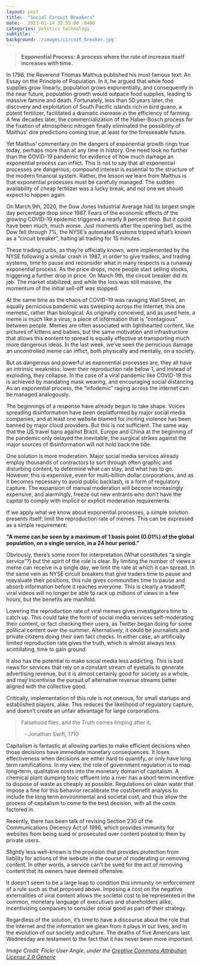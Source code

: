 ```yaml
---
layout: post
title:  "Social Circuit Breakers"
date:   2021-01-14 22:55:00 -0400
categories: politics technology
subtitle: ''
background: '/images/circuit_breaker.jpg'
---
```


> __Exponential Process: A process where the rate of increase itself increases with time.__

In 1798, the Reverend Thomas Malthus published his most famous text: An Essay on the Principle of Population. In it, he argued that while food supplies grow linearly, population grows exponentially, and consequently in the near future, population growth would outpace food supplies, leading to massive famine and death. Fortunately, less than 50 years later, the discovery and exploitation of South Pacific islands rich in bird guano, a potent fertilizer, facilitated a dramatic increase in the efficiency of farming. A few decades later, the commercialization of the Haber-Bosch process for the fixation of atmospheric nitrogen finally eliminated the possibility of Malthus’ dire predictions coming true, at least for the foreseeable future.

Yet Malthus’ commentary on the dangers of exponential growth rings true today, perhaps more than at any time in history. One need look no further than the COVID-19 pandemic for evidence of how much damage an exponential process can inflict. This is not to say that all exponential processes are dangerous; compound interest is essential to the structure of the modern financial system. Rather, the lesson we learn from Malthus is that exponential processes must be carefully managed. The sudden availability of cheap fertilizer was a lucky break, and not one we should expect to happen again.

On March 9th, 2020, the Dow Jones Industrial Average had its largest single day percentage drop since 1987. Fears of the economic effects of the growing COVID-19 epidemic triggered a nearly 8 percent drop. But it could have been much, much worse. Just moments after the opening bell, as the Dow fell through 7%, the NYSE’s automated systems tripped what’s known as a “circuit breaker”, halting all trading for 15 minutes.

These trading curbs, as they’re officially known, were implemented by the NYSE following a similar crash in 1987, in order to give traders, and trading systems, time to pause and reconsider what in many respects is a runaway exponential process. As the price drops, more people start selling stocks, triggering a further drop in price. On March 9th, the circuit breaker did its job. The market stabilized, and while the loss was still massive, the momentum of the initial sell-off was stopped.

At the same time as the chaos of COVID-19 was ravaging Wall Street, an equally pernicious pandemic was sweeping across the Internet, this one memetic, rather than biological. As originally conceived, and as used here, a meme is much like a virus; a piece of information that is “contagious” between people. Memes are often associated with lighthearted content, like pictures of kittens and babies, but the same motivation and infrastructure that allows this content to spread is equally effective at transporting much more dangerous ideas. In the last week, we’ve seen the pernicious damage an uncontrolled meme can inflict, both physically and mentally, on a society.

But as dangerous and powerful as exponential processes are, they all have an intrinsic weakness: lower their reproduction rate below 1, and instead of exploding, they collapse. In the case of a viral pandemic like COVID-19 this is achieved by mandating mask wearing, and encouraging social distancing. As an exponential process, the “infodemic” raging across the internet can be managed analogously.

The beginnings of a response have already begun to take shape. Voices spreading disinformation have been deplatformed by major social media companies, and at least one website blamed for inciting violence has been banned by major cloud providers. But this is not sufficient. The same way that the US travel bans against Brazil, Europe and China at the beginning of the pandemic only delayed the inevitable, the surgical strikes against the major sources of disinformation will not hold back the tide.

One solution is more moderation. Major social media services already employ thousands of contractors to sort through often graphic and disturbing content, to determine what can stay, and what has to go. However, this is expensive, even for multi-billion dollar corporations, and as it becomes necessary to avoid public backlash, is a form of regulatory capture. The expansion of manual moderation will become increasingly expensive, and alarmingly, freeze out new entrants who don’t have the capital to comply with implicit or explicit moderation requirements.

If we apply what we know about exponential processes, a simple solution presents itself: limit the reproduction rate of memes. This can be expressed as a simple requirement:

__"A meme can be seen by a maximum of 1 basis point (0.01%) of the global population, on a single service, in a 24 hour period.”__

Obviously, there’s some room for interpretation (What constitutes “a single service”?) but the spirit of the rule is clear. By limiting the number of views a meme can receive in a single day, we limit the rate at which it can spread. In the same vein as NYSE circuit breakers that give traders time to pause and reevaluate their positions, this rule gives communities time to pause and absorb information before it reaches everyone. This is clearly a tradeoff; viral videos will no longer be able to rack up millions of views in a few hours, but the benefits are manifold.

Lowering the reproduction rate of viral memes gives investigators time to catch up. This could take the form of social media services self-moderating their content, or fact checking their users, as Twitter began doing for some political content over the summer. Alternatively, it could be journalists and private citizens doing their own fact checks. In either case, an artificially limited reproduction rate gives the truth, which is almost always less scintillating, time to gain ground.

It also has the potential to make social media less addicting. This is bad news for services that rely on a constant stream of eyeballs to generate advertising revenue, but it is almost certainly good for society as a whole, and may incentivise the pursuit of alternative revenue streams better aligned with the collective good.

Critically, implementation of this rule is not onerous, for small startups and established players, alike. This reduces the likelihood of regulatory capture, and doesn’t create an unfair advantage for large corporations.

> Falsehood flies, and the Truth comes limping after it.
> 
> &nbsp;&nbsp;- Jonathan Swift, 1710

Capitalism is fantastic at allowing parties to make efficient decisions when those decisions have immediate monetary consequences. It loses effectiveness when decisions are either hard to quantify, or only have long term ramifications. In my view, the role of government regulation is to map long-term, qualitative costs into the monetary domain of capitalism. A chemical plant dumping toxic effluent into a river has a short-term incentive to dispose of waste as cheaply as possible. Regulations on clean water that impose a fine for this behavior recalibrate the cost/benefit analysis to include the long term environmental and societal cost, and thus allow the process of capitalism to come to the best decision, with all the costs factored in.

Recently, there has been talk of revising Section 230 of the Communications Decency Act of 1996, which provides immunity for websites from being sued or prosecuted over content posted to them by private users.

Slightly less well-known is the provision that provides protection from liability for actions of the website in the course of moderating or removing content. In other words, a service can’t be sued for the act of removing content that its owners have deemed offensive.

It doesn’t seem to be a large leap to condition this immunity on enforcement of a rule such as that proposed above. Imposing a cost on the negative externalities of viral content allows the societal cost to be represented in the common, monetary language of executives and shareholders alike, incentivizing companies to consider social good as part of their strategy.

Regardless of the solution, it’s time to have a discourse about the role that the internet and the information we glean from it plays in our lives, and in the evolution of our society and culture. The deaths of five Americans last Wednesday are testament to the fact that it has never been more important.

*Image Credit: Flickr User Angie, under the [Creative Commons Attribution License 2.0 Generic](https://creativecommons.org/licenses/by/2.0/deed.en)*